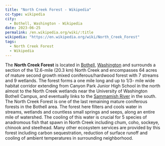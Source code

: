 ```yaml
---
title: "North Creek Forest - Wikipedia"
cc-type: wikipedia
city:
  - Bothell, Washington - Wikipedia
date: 2023-06-25
permalink: /en.wikipedia.org/wiki/:title
wikipedia: "https://en.wikipedia.org/wiki/North_Creek_Forest"
tags:
  - North Creek Forest
  - Wikipedia
---
```

The **North Creek Forest** is located in [Bothell](/en.wikipedia.org/wiki/Bothell,_Washington), [Washington](/en.wikipedia.org/wiki/Washington_(state)) and surrounds a section of the 12.6-mile (20.3 km) North Creek and encompasses 64 acres of mature second growth mixed coniferous/hardwood forest with 7 streams and 9 wetlands. The forest forms a one mile long and up to 1/3- mile wide habitat corridor extending from Canyon Park Junior High School in the north almost to the North Creek wetlands near the University of Washington Bothell Campus, and eventually links to the [Sammamish River](/en.wikipedia.org/wiki/Sammamish_River) in the south. The North Creek Forest is one of the last remaining mature coniferous forests in the Bothell area. The forest here filters and cools water in streams, wetlands and countless small springs and seeps, along an entire mile of watershed. The cooling of this water is crucial for 5 species of anadromous fish that spawn in North Creek including chum, coho, sockeye, chinook and steelhead. Many other ecosystem services are provided by this forest including carbon sequestration, reduction of surface runoff and cooling of ambient temperatures in surrounding neighborhood.